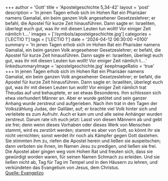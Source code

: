 +++
author = 'Gott'
title = 'Apostelgeschichte 5,34-42'
layout = 'post'
description = 'In jenen Tagen erhob sich im Hohen Rat ein Pharisäer namens Gamalial, ein beim ganzen Volk angesehener Gesetzeslehrer; er befahl, die Apostel für kurze Zeit hinausführen. Dann sagte er: Israeliten, überlegt euch gut, was ihr mit diesen Leuten tun wollt! Vor einiger Zeit nämlich t....'
images = ['/symbols/apostelgeschichte.jpg']
categories = ['LECTIO 1']
tags = ['LECTIO 1']
date = '2024-04-12 06:30:00 +0100'
summary = 'In jenen Tagen erhob sich im Hohen Rat ein Pharisäer namens Gamalial, ein beim ganzen Volk angesehener Gesetzeslehrer; er befahl, die Apostel für kurze Zeit hinausführen. Dann sagte er: Israeliten, überlegt euch gut, was ihr mit diesen Leuten tun wollt! Vor einiger Zeit nämlich t....'
linkedsummaryImage = 'apostelgeschichte.jpg'
keepImageRatio = 'true'
+++
In jenen Tagen erhob sich im Hohen Rat ein Pharisäer namens Gamalial, ein beim ganzen Volk angesehener Gesetzeslehrer; er befahl, die Apostel für kurze Zeit hinausführen.
Dann sagte er: Israeliten, überlegt euch gut, was ihr mit diesen Leuten tun wollt!
Vor einiger Zeit nämlich trat Theudas auf und behauptete, er sei etwas Besonderes.<!--more--> Ihm schlossen sich etwa vierhundert Männer an. Aber er wurde getötet und sein ganzer Anhang wurde zerstreut und aufgerieben.
Nach ihm trat in den Tagen der Volkszählung Judas, der Galiläer, auf; er brachte viel Volk hinter sich und verleitete es zum Aufruhr. Auch er kam um und alle seine Anhänger wurden zerstreut.
Darum rate ich euch jetzt: Lasst von diesen Männern ab und gebt sie frei; denn wenn dieses Vorhaben oder dieses Werk von Menschen stammt, wird es zerstört werden;
stammt es aber von Gott, so könnt ihr sie nicht vernichten; sonst werdet ihr noch als Kämpfer gegen Gott dastehen. Sie stimmten ihm zu,
riefen die Apostel herein und ließen sie auspeitschen; dann verboten sie ihnen, im Namen Jesu zu predigen, und ließen sie frei.
Die Apostel aber gingen weg vom Hohen Rat und freuten sich, dass sie gewürdigt worden waren, für seinen Namen Schmach zu erleiden.
Und sie ließen nicht ab, Tag für Tag im Tempel und in den Häusern zu lehren, und verkündeten das Evangelium von Jesus, dem Christus.<br> [Quelle: Evangelizo](https://evangeliumtagfuertag.org/DE/gospel)